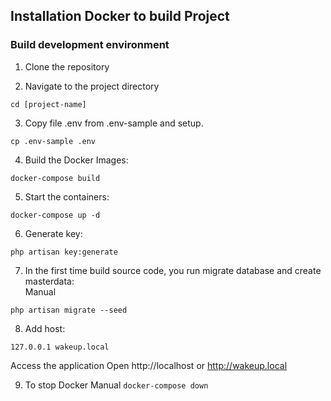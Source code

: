 ## Installation Docker to build Project
### Build development environment
1. Clone the repository

2. Navigate to the project directory
```
cd [project-name]
```

3. Copy file .env from .env-sample and setup.
```
cp .env-sample .env
```

4. Build the Docker Images: <br>
```
docker-compose build
```

5. Start the containers: <br>
```
docker-compose up -d
```

6. Generate key:<br>
```
php artisan key:generate
```

7. In the first time build source code, you run migrate database and create masterdata: <br>
Manual
```
php artisan migrate --seed
```

8. Add host:<br>
```
127.0.0.1 wakeup.local
```
Access the application Open http://localhost or http://wakeup.local

9. To stop Docker
Manual ```docker-compose down```
